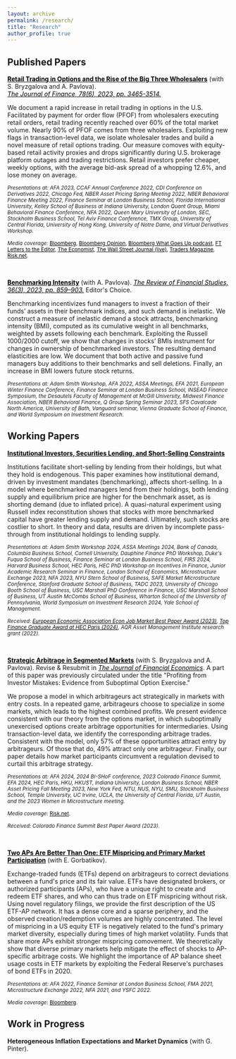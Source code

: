 ```yaml
---
layout: archive
permalink: /research/
title: "Research"
author_profile: true
---
```


## Published Papers

**<a href="http://staisiya.github.io/files/Bryzgalova_Pavlova_Sikorskaya_2023.pdf" style="color: black; text-decoration: underline;">Retail Trading in Options and the Rise of the Big Three Wholesalers</a>** (with S. Bryzgalova and A. Pavlova). <br>
*<a href="https://onlinelibrary.wiley.com/doi/abs/10.1111/jofi.13285"  style="color: black; text-decoration: underline;">The Journal of Finance, 78(6), 2023, pp. 3465-3514.</a>*

We document a rapid increase in retail trading in options in the U.S.  Facilitated by payment for order flow (PFOF) from wholesalers executing retail orders, retail trading recently reached over 60% of the total market volume. Nearly 90% of PFOF comes from three wholesalers. Exploiting new flags in transaction-level data, we isolate wholesaler trades and build a novel measure of retail options trading. Our measure comoves with equity-based retail activity proxies and drops significantly during U.S. brokerage platform outages and trading restrictions. Retail investors prefer cheaper, weekly options, with the average bid-ask spread of a whopping 12.6%, and lose money on average.  


<sub>*Presentations at: AFA 2023, CCAF Annual Conference 2022, CDI Conference on Derivatives 2022, Chicago Fed, NBER Asset Pricing Spring Meeting 2022, NBER Behavioral Finance Meeting 2022, Finance Seminar at London Business School, Florida International University, Kelley School of Business at Indiana University, London Quant Group, Miami Behavioral Finance Conference, NFA 2022, Queen Mary University of London, SEC, Stockholm Business School, Tel Aviv Finance Conference, TMX Group, University of Central Florida, University of Hong Kong, University of Notre Dame, and Virtual Derivatives Workshop.* </sub>  


<sub>*Media coverage:* <a href="https://www.bloomberg.com/news/articles/2022-04-27/mom-and-pop-took-a-billion-dollar-bath-trading-pandemic-options" style="color: black; text-decoration: underline;">Bloomberg</a>, <a href="https://www.bloomberg.com/opinion/articles/2023-12-07/online-options-trading-is-rigged-against-small-investors" style="color: black; text-decoration: underline;">Bloomberg Opinion</a>, <a href="https://www.bloomberg.com/news/audio/2022-07-07/how-amateurs-lost-billions-on-options-podcast" style="color: black; text-decoration: underline;">Bloomberg What Goes Up podcast</a>, <a href="https://www.ft.com/content/55dcd09a-0f1d-4676-a967-aacff37cf18c" style="color: black; text-decoration: underline;">FT Letters to the Editor</a>, <a href="https://www.economist.com/graphic-detail/2023/03/07/retail-investors-are-losing-billions-buying-stock-options" style="color: black; text-decoration: underline;">The Economist</a>, <a href="https://www.wsj.com/livecoverage/stock-market-today-dow-jones-06-28-2023/card/the-hidden-costs-of-options-trading-jtyUi2RbrGwjeRyJDhb1" style="color: black; text-decoration: underline;">The Wall Street Journal (live)</a>, <a href="https://www.tradersmagazine.com/am/research-finds-retail-options-traders-bet-big-bet-often/" style="color: black; text-decoration: underline;">Traders Magazine</a>, <a href="https://www.risk.net/investing/7954462/its-amateur-hour-how-retail-traders-upended-options-market" style="color: black; text-decoration: underline;">Risk.net</a>. </sub>

<br>

**<a href="http://staisiya.github.io/files/Pavlova_and_Sikorskaya_2022.pdf" style="color: black; text-decoration: underline;">Benchmarking Intensity</a>** (with A. Pavlova). *<a href="https://academic.oup.com/rfs/advance-article/doi/10.1093/rfs/hhac055/6665907" style="color: black;">The Review of Financial Studies, 36(3), 2023, pp. 859–903.</a>* Editor's Choice.

Benchmarking incentivizes fund managers to invest a fraction of their funds’ assets in their benchmark indices, and such demand is inelastic. We construct a measure of inelastic demand a stock attracts, benchmarking intensity (BMI), computed as its cumulative weight in all benchmarks, weighted by assets following each benchmark. Exploiting the Russell 1000/2000 cutoff, we show that changes in stocks’ BMIs instrument for changes in ownership of benchmarked investors. The resulting demand elasticities are low. We document that both active and passive fund managers buy additions to their benchmarks and sell deletions. Finally, an increase in BMI lowers future stock returns.

<sub>*Presentations at: Adam Smith Workshop, AFA 2022, ASSA Meetings, EFA 2021, European Winter Finance Conference, Finance Seminar at London Business School, INSEAD Finance Symposium, the Desautels Faculty of Management at McGill University, Midwest Finance Association, NBER Behavioral Finance, Q Group Spring Seminar 2023, SFS Cavalcade North America, University of Bath, Vanguard seminar, Vienna Graduate School of Finance, and World Symposium on Investment Research.* </sub>

## Working Papers

**<a href="http://staisiya.github.io/files/Sikorskaya_2024.pdf" style="color: black; text-decoration: underline;">Institutional Investors, Securities Lending, and Short-Selling Constraints</a>**

Institutions facilitate short-selling by lending from their holdings, but what they hold is endogenous. This paper examines how institutional demand, driven by investment mandates (benchmarking), affects short-selling. In a model where benchmarked managers lend from their holdings, both lending supply and equilibrium price are higher for the benchmark asset, as is shorting demand (due to inflated price). A quasi-natural experiment using Russell index reconstitution shows that stocks with more benchmarked capital have greater lending supply and demand. Ultimately, such stocks are costlier to short. In theory and data, results are driven by incomplete pass-through from institutional holdings to lending supply.

<sub>*Presentations at: Adam Smith Workshop 2024, ASSA Meetings 2024, Bank of Canada, Columbia Business School, Cornell University, Dauphine Finance PhD Workshop, Duke's Fuqua School of Business, Finance Seminar at London Business School, FIRS 2024, Harvard Business School, HEC Paris, HEC PhD Workshop on Incentives in Finance, Junior Academic Research Seminar in Finance, London School of Economics, Microstructure Exchange 2023, NFA 2023, NYU Stern School of Business, SAFE Market Microstructure Conference, Stanford Graduate School of Business, TADC 2023, University of Chicago Booth School of Business, USC Marshall PhD Conference in Finance, USC Marshall School of Business, UT Austin McCombs School of Business, Wharton School of the University of Pennsylvania, World Symposium on Investment Research 2024, Yale School of Management.* </sub>  

<sub>*Received: <a href="https://www.eeassoc.org/news/econ-jm-best-paper-award" style="color: black; text-decoration: underline;">European Economic Association Econ Job Market Best Paper Award (2023)</a>, <a href="https://www.hec.edu/en/faculty-research/events/top-finance-graduate-award-hec-paris-0" style="color: black; text-decoration: underline;">Top Finance Graduate Award at HEC Paris (2024)</a>, AQR Asset Management Institute research grant (2022).* </sub>

<br>

**<a href="http://staisiya.github.io/files/Bryzgalova_Pavlova_Sikorskaya_2024.pdf" style="color: black; text-decoration: underline;">Strategic Arbitrage in Segmented Markets</a>** (with S. Bryzgalova and A. Pavlova). Revise & Resubmit in *<a style="color: black; text-decoration: underline;">The Journal of Financial Economics</a>*. A part of this paper was previously circulated under the title "Profiting from Investor Mistakes: Evidence from Suboptimal Option Exercise."

We propose a model in which arbitrageurs act strategically in markets with entry costs. In a repeated game, arbitrageurs choose to specialize in some markets, which leads to the highest combined profits. We present evidence consistent with our theory from the options market, in which suboptimally unexercised options create arbitrage opportunities for intermediaries. Using transaction-level data, we identify the corresponding arbitrage trades. Consistent with the model, only 57% of these opportunities attract entry by arbitrageurs.  Of those that do, 49% attract only one arbitrageur. Finally, our paper details how market participants circumvent a regulation devised to curtail this arbitrage strategy. 

<sub>*Presentations at: AFA 2024, 2024 BI-SHoF conference, 2023 Colorado Finance Summit, EFA 2024, HEC Paris, HKU, HKUST, Indiana University, London Business School, NBER Asset Pricing Fall Meeting 2023, New York Fed, NTU, NUS, NYU, SMU, Stockholm Business School, Temple University, UC Irvine, UCLA, the University of Central Florida, UT Austin, and the 2023 Women in Microstructure meeting.* </sub>

<sub>*Media coverage:* <a href="https://www.risk.net/investing/7959192/the-signs-of-tacit-collusion-in-the-dividend-play-trade" style="color: black; text-decoration: underline;">Risk.net</a>. </sub>

<sub>*Received: Colorado Finance Summit Best Paper Award (2023).* </sub>

<br>

**<a href="http://staisiya.github.io/files/Gorbatikov_and_Sikorskaya_2022.pdf" style="color: black; text-decoration: underline;">Two APs Are Better Than One: ETF Mispricing and Primary Market Participation</a>** (with E. Gorbatikov).

Exchange-traded funds (ETFs) depend on arbitrageurs to correct deviations between a fund's price and its fair value. ETFs have designated brokers, or authorized participants (APs), who have a unique right to create and redeem ETF shares, and who can thus trade on ETF mispricing without risk. Using novel regulatory filings, we provide the first description of the US ETF-AP network. It has a dense core and a sparse periphery, and the observed creation/redemption volumes are highly concentrated. The level of mispricing in a US equity ETF is negatively related to the fund's primary market diversity, especially during times of high market volatility. Funds that share more APs exhibit stronger mispricing comovement. We theoretically show that diverse primary markets help mitigate the effect of shocks to AP-specific arbitrage costs. We highlight the importance of AP balance sheet usage costs in ETF markets by exploiting the Federal Reserve's purchases of bond ETFs in 2020.

<sub>*Presentations at: AFA 2022, Finance Seminar at London Business School, FMA 2021, Microstructure Exchange 2022, NFA 2021, and YSFC 2022.* </sub>

<sub>*Media coverage:* <a href="https://www.bloomberg.com/news/articles/2023-12-15/bofa-goldman-sachs-jpmorgan-are-keeping-8-trillion-etf-market-humming?srnd=markets-vp" style="color: black; text-decoration: underline;">Bloomberg</a>. </sub>


## Work in Progress

**Heterogeneous Inflation Expectations and Market Dynamics** (with G. Pinter).
